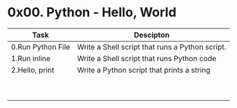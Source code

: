 # 0x00. Python - Hello, World
|Task|Descipton|
|---|---|
|0.Run Python File  | Write a Shell script that runs a Python script.|
|1.Run inline | Write a Shell script that runs Python code|
|2.Hello, print | Write a Python script that prints a string|
|   |   |
|   |   |
|   |   |
|   |   |
|   |   |
|   |   |
|   |   |
|   |   |
|   |   |
